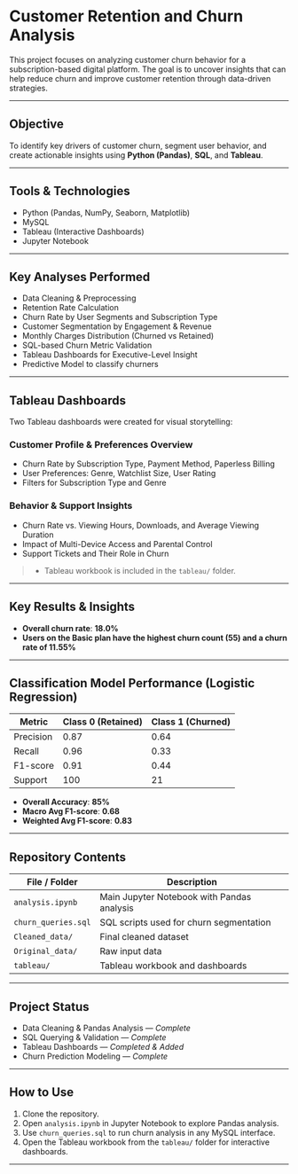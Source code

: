 # Customer Retention and Churn Analysis

This project focuses on analyzing customer churn behavior for a subscription-based digital platform. The goal is to uncover insights that can help reduce churn and improve customer retention through data-driven strategies.

---

## Objective

To identify key drivers of customer churn, segment user behavior, and create actionable insights using **Python (Pandas)**, **SQL**, and **Tableau**.

---

## Tools & Technologies

- Python (Pandas, NumPy, Seaborn, Matplotlib)
- MySQL
- Tableau (Interactive Dashboards)
- Jupyter Notebook

---

## Key Analyses Performed

- Data Cleaning & Preprocessing
- Retention Rate Calculation
- Churn Rate by User Segments and Subscription Type
- Customer Segmentation by Engagement & Revenue
- Monthly Charges Distribution (Churned vs Retained)
- SQL-based Churn Metric Validation
- Tableau Dashboards for Executive-Level Insight
- Predictive Model to classify churners

---

## Tableau Dashboards

Two Tableau dashboards were created for visual storytelling:

### Customer Profile & Preferences Overview
- Churn Rate by Subscription Type, Payment Method, Paperless Billing
- User Preferences: Genre, Watchlist Size, User Rating
- Filters for Subscription Type and Genre

###  Behavior & Support Insights
- Churn Rate vs. Viewing Hours, Downloads, and Average Viewing Duration
- Impact of Multi-Device Access and Parental Control
- Support Tickets and Their Role in Churn

>- Tableau workbook is included in the `tableau/` folder.

---

## Key Results & Insights

- **Overall churn rate**: **18.0%**
- **Users on the Basic plan have the highest churn count (55) and a churn rate of 11.55%**

---

## Classification Model Performance (Logistic Regression)

| Metric         | Class 0 (Retained) | Class 1 (Churned) |
|----------------|--------------------|--------------------|
| Precision      | 0.87               | 0.64               |
| Recall         | 0.96               | 0.33               |
| F1-score       | 0.91               | 0.44               |
| Support        | 100                | 21                 |

- **Overall Accuracy**: **85%**
- **Macro Avg F1-score**: **0.68**
- **Weighted Avg F1-score**: **0.83**

---

## Repository Contents

| File / Folder         | Description                                 |
|-----------------------|---------------------------------------------|
| `analysis.ipynb`      | Main Jupyter Notebook with Pandas analysis  |
| `churn_queries.sql`   | SQL scripts used for churn segmentation     |
| `Cleaned_data/`       | Final cleaned dataset                       |
| `Original_data/`      | Raw input data                              |
| `tableau/`            | Tableau workbook and dashboards             |

---

## Project Status

-  Data Cleaning & Pandas Analysis — *Complete*  
-  SQL Querying & Validation — *Complete*  
-  Tableau Dashboards — *Completed & Added*  
-  Churn Prediction Modeling — *Complete*

---

##  How to Use

1. Clone the repository.
2. Open `analysis.ipynb` in Jupyter Notebook to explore Pandas analysis.
3. Use `churn_queries.sql` to run churn analysis in any MySQL interface.
4. Open the Tableau workbook from the `tableau/` folder for interactive dashboards.

---



